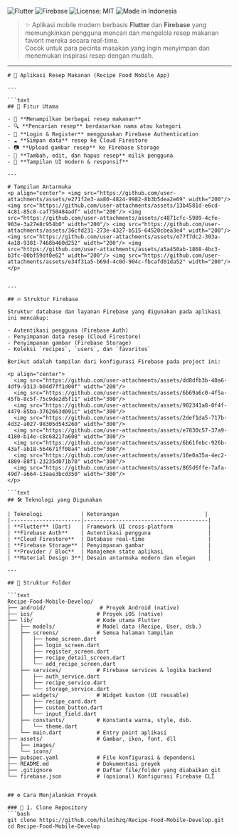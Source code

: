 ![Flutter](https://img.shields.io/badge/Flutter-Framework-blue?logo=flutter)
![Firebase](https://img.shields.io/badge/Firebase-Backend-orange?logo=firebase)
![License: MIT](https://img.shields.io/badge/License-MIT-green.svg)
![Made in Indonesia](https://img.shields.io/badge/Made%20in-Indonesia-red)

> ✨ Aplikasi mobile modern berbasis **Flutter** dan **Firebase** yang memungkinkan pengguna mencari dan mengelola resep makanan favorit mereka secara real-time.  
> Cocok untuk para pecinta masakan yang ingin menyimpan dan menemukan inspirasi resep dengan mudah.

---
```text
# 🍲 Aplikasi Resep Makanan (Recipe Food Mobile App)

---

```text
## 🚀 Fitur Utama

- 🍛 **Menampilkan berbagai resep makanan**
- 🔍 **Pencarian resep** berdasarkan nama atau kategori
- 🔐 **Login & Register** menggunakan Firebase Authentication
- ☁️ **Simpan data** resep ke Cloud Firestore
- 📷 **Upload gambar resep** ke Firebase Storage
- 📝 **Tambah, edit, dan hapus resep** milik pengguna
- 📱 **Tampilan UI modern & responsif**

---

# Tampilan Antarmuka
<p align="center"> <img src="https://github.com/user-attachments/assets/e271f2e3-aa80-4824-9982-8b3b5dea2e69" width="200"/> <img src="https://github.com/user-attachments/assets/13b4581d-e6cd-4c81-85c8-caf750484adf" width="200"/> <img src="https://github.com/user-attachments/assets/c4871cfc-5989-4cfe-903e-3a27e8c954b0" width="200"/> <img src="https://github.com/user-attachments/assets/36cfd231-273e-4327-b515-64520cbea3e4" width="200"/> <img src="https://github.com/user-attachments/assets/e77f7dc2-303a-4a18-9381-7468b460d252" width="200"/> <img src="https://github.com/user-attachments/assets/a5a450ab-1868-4bc3-b3fc-00bf59df0e62" width="200"/> <img src="https://github.com/user-attachments/assets/e34f31a5-b69d-4c0d-904c-fbcafd01da52" width="200"/> </p>


---

## 🔥 Struktur Firebase

Struktur database dan layanan Firebase yang digunakan pada aplikasi ini mencakup:

- Autentikasi pengguna (Firebase Auth)
- Penyimpanan data resep (Cloud Firestore)
- Penyimpanan gambar (Firebase Storage)
- Koleksi `recipes`, `users`, dan `favorites`

Berikut adalah tampilan dari konfigurasi Firebase pada project ini:

<p align="center">
  <img src="https://github.com/user-attachments/assets/dd8dfb3b-40a6-4df9-9313-b04d7ff1d00f" width="200"/>
  <img src="https://github.com/user-attachments/assets/6b69a6c0-4f5a-45fb-8c5f-75c9de2d5f11" width="300"/>
  <img src="https://github.com/user-attachments/assets/902341a8-0f4f-4479-85ba-3762663d091c" width="300"/>
  <img src="https://github.com/user-attachments/assets/2def1da5-717b-4d32-a027-98305d543260" width="300"/>
  <img src="https://github.com/user-attachments/assets/e7830c57-37a9-4180-b14e-c8c68217a608" width="300"/>
  <img src="https://github.com/user-attachments/assets/6b61febc-926b-43af-ab18-564671ff08a4" width="300"/>
  <img src="https://github.com/user-attachments/assets/16e0a35a-4ec2-4809-88f1-23235d071b70" width="300"/>
  <img src="https://github.com/user-attachments/assets/865d6ffe-7afa-49d7-a664-13aae3bcd350" width="300"/>
</p>

```text
## 🛠️ Teknologi yang Digunakan

| Teknologi            | Keterangan                           |
|----------------------|---------------------------------------|
| **Flutter** (Dart)   | Framework UI cross-platform           |
| **Firebase Auth**    | Autentikasi pengguna                  |
| **Cloud Firestore**  | Database real-time                    |
| **Firebase Storage** | Penyimpanan gambar                    |
| **Provider / Bloc**  | Manajemen state aplikasi              |
| **Material Design 3**| Desain antarmuka modern dan elegan    |

---

## 📁 Struktur Folder

```text
Recipe-Food-Mobile-Develop/
├── android/                 # Proyek Android (native)
├── ios/                    # Proyek iOS (native)
├── lib/                    # Kode utama Flutter
│   ├── models/             # Model data (Recipe, User, dsb.)
│   ├── screens/            # Semua halaman tampilan
│   │   ├── home_screen.dart
│   │   ├── login_screen.dart
│   │   ├── register_screen.dart
│   │   ├── recipe_detail_screen.dart
│   │   └── add_recipe_screen.dart
│   ├── services/           # Firebase services & logika backend
│   │   ├── auth_service.dart
│   │   ├── recipe_service.dart
│   │   └── storage_service.dart
│   ├── widgets/            # Widget kustom (UI reusable)
│   │   ├── recipe_card.dart
│   │   ├── custom_button.dart
│   │   └── input_field.dart
│   ├── constants/          # Konstanta warna, style, dsb.
│   │   └── theme.dart
│   └── main.dart           # Entry point aplikasi
├── assets/                 # Gambar, ikon, font, dll
│   ├── images/
│   └── icons/
├── pubspec.yaml            # File konfigurasi & dependensi
├── README.md               # Dokumentasi proyek
├── .gitignore              # Daftar file/folder yang diabaikan git
└── firebase.json           # (opsional) Konfigurasi Firebase CLI


## ⚙️ Cara Menjalankan Proyek

### 🔧 1. Clone Repository
```bash
git clone https://github.com/hilmihzq/Recipe-Food-Mobile-Develop.git
cd Recipe-Food-Mobile-Develop
